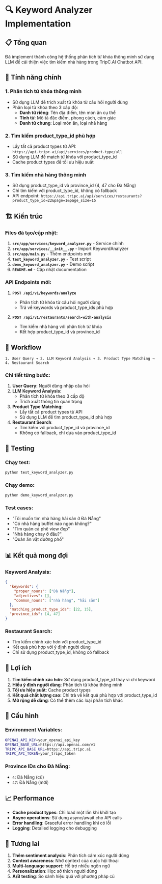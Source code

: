 # 🔍 Keyword Analyzer Implementation

## 📋 Tổng quan

Đã implement thành công hệ thống phân tích từ khóa thông minh sử dụng LLM để cải thiện việc tìm kiếm nhà hàng trong TripC.AI Chatbot API.

## 🎯 Tính năng chính

### 1. **Phân tích từ khóa thông minh**
- Sử dụng LLM để trích xuất từ khóa từ câu hỏi người dùng
- Phân loại từ khóa theo 3 cấp độ:
  - **Danh từ riêng**: Tên địa điểm, tên món ăn cụ thể
  - **Tính từ**: Mô tả đặc điểm, phong cách, cảm giác
  - **Danh từ chung**: Loại món ăn, loại nhà hàng

### 2. **Tìm kiếm product_type_id phù hợp**
- Lấy tất cả product types từ API: `https://api.tripc.ai/api/services/product-type/all`
- Sử dụng LLM để match từ khóa với product_type_id
- Cache product types để tối ưu hiệu suất

### 3. **Tìm kiếm nhà hàng thông minh**
- Sử dụng product_type_id và province_id (4, 47 cho Đà Nẵng)
- Chỉ tìm kiếm với product_type_id, không có fallback
- API endpoint: `https://api.tripc.ai/api/services/restaurants?product_type_id=22&page=1&page_size=15`

## 🏗️ Kiến trúc

### Files đã tạo/cập nhật:

1. **`src/app/services/keyword_analyzer.py`** - Service chính
2. **`src/app/services/__init__.py`** - Import KeywordAnalyzer
3. **`src/app/main.py`** - Thêm endpoints mới
4. **`test_keyword_analyzer.py`** - Test script
5. **`demo_keyword_analyzer.py`** - Demo script
6. **`README.md`** - Cập nhật documentation

### API Endpoints mới:

1. **`POST /api/v1/keywords/analyze`**
   - Phân tích từ khóa từ câu hỏi người dùng
   - Trả về keywords và product_type_ids phù hợp

2. **`POST /api/v1/restaurants/search-with-analysis`**
   - Tìm kiếm nhà hàng với phân tích từ khóa
   - Kết hợp product_type_id và province_id

## 🔄 Workflow

```
1. User Query → 2. LLM Keyword Analysis → 3. Product Type Matching → 4. Restaurant Search
```

### Chi tiết từng bước:

1. **User Query**: Người dùng nhập câu hỏi
2. **LLM Keyword Analysis**: 
   - Phân tích từ khóa theo 3 cấp độ
   - Trích xuất thông tin quan trọng
3. **Product Type Matching**:
   - Lấy tất cả product types từ API
   - Sử dụng LLM để tìm product_type_id phù hợp
4. **Restaurant Search**:
   - Tìm kiếm với product_type_id và province_id
   - Không có fallback, chỉ dựa vào product_type_id

## 🧪 Testing

### Chạy test:
```bash
python test_keyword_analyzer.py
```

### Chạy demo:
```bash
python demo_keyword_analyzer.py
```

### Test cases:
- "Tôi muốn tìm nhà hàng hải sản ở Đà Nẵng"
- "Có nhà hàng buffet nào ngon không?"
- "Tìm quán cà phê view đẹp"
- "Nhà hàng chay ở đâu?"
- "Quán ăn vặt đường phố"

## 📊 Kết quả mong đợi

### Keyword Analysis:
```json
{
  "keywords": {
    "proper_nouns": ["Đà Nẵng"],
    "adjectives": [],
    "common_nouns": ["nhà hàng", "hải sản"]
  },
  "matching_product_type_ids": [22, 15],
  "province_ids": [4, 47]
}
```

### Restaurant Search:
- Tìm kiếm chính xác hơn với product_type_id
- Kết quả phù hợp với ý định người dùng
- Chỉ sử dụng product_type_id, không có fallback

## 🚀 Lợi ích

1. **Tìm kiếm chính xác hơn**: Sử dụng product_type_id thay vì chỉ keyword
2. **Hiểu ý định người dùng**: Phân tích từ khóa thông minh
3. **Tối ưu hiệu suất**: Cache product types
4. **Kết quả chất lượng cao**: Chỉ trả về kết quả phù hợp với product_type_id
5. **Mở rộng dễ dàng**: Có thể thêm các loại phân tích khác

## 🔧 Cấu hình

### Environment Variables:
```bash
OPENAI_API_KEY=your_openai_api_key
OPENAI_BASE_URL=https://api.openai.com/v1
TRIPC_API_BASE_URL=https://api.tripc.ai
TRIPC_API_TOKEN=your_tripc_token
```

### Province IDs cho Đà Nẵng:
- `4`: Đà Nẵng (cũ)
- `47`: Đà Nẵng (mới)

## 📈 Performance

- **Cache product types**: Chỉ load một lần khi khởi tạo
- **Async operations**: Sử dụng async/await cho API calls
- **Error handling**: Graceful error handling khi có lỗi
- **Logging**: Detailed logging cho debugging

## 🔮 Tương lai

1. **Thêm sentiment analysis**: Phân tích cảm xúc người dùng
2. **Context awareness**: Nhớ context của cuộc hội thoại
3. **Multi-language support**: Hỗ trợ nhiều ngôn ngữ
4. **Personalization**: Học sở thích người dùng
5. **A/B testing**: So sánh hiệu quả với phương pháp cũ
